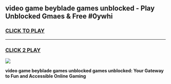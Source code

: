 
## video game beyblade games unblocked - Play Unblocked Gmaes & Free #0ywhi
<h3>
<a href="https://news.freeplayer.one?title=video_game_beyblade_games_unblocked&ref=26F">CLICK TO PLAY</a></h3>
<hr>

<h3>
<a href="https://news.freeplayer.one?title=video_game_beyblade_games_unblocked&ref=26F">CLICK 2 PLAY</a>
  
</h3>

<a href="https://news.freeplayer.one?title=video_game_beyblade_games_unblocked&ref=26F/"><img src="https://clearcache.store/games.png"></a>


**video game beyblade games unblocked games unblocked: Your Gateway to Fun and Accessible Online Gaming**
